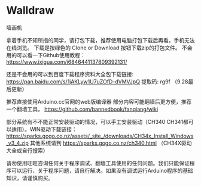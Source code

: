 # Walldraw
墙画机

拿着手机不知所措的同学，请打包下载，推荐使用电脑打包下载后再看。手机无法在线浏览。
下载是按绿色的 Clone or Download 按钮下载zip的打包文件。 不会用的可以看一下Github使用教程： https://www.ixigua.com/i6846441137809392131/

还是不会用的可以到百度下载程序资料大全包下载链接: https://pan.baidu.com/s/1jAKLyw1U7uZOfD-dVMVJpQ 提取码: rg9f （9.28最后更新）


推荐直接使用Arduino.cc官网的web版编译器 部分内容可能翻墙后更方便，推荐一个翻墙工具， https://github.com/bannedbook/fanqiang/wiki

部分系统有不不能正常安装驱动的情况，可以手工安装驱动（CH340 CH341都可以适用）。WIN驱动下载链接：https://sparks.gogo.co.nz/assets/_site_/downloads/CH34x_Install_Windows_v3_4.zip 其他系统请到 https://sparks.gogo.co.nz/ch340.html （CH34X驱动大全或自行搜索）

请勿使用旺旺咨询任何关于程序调试、翻墙工具使用的任何问题。我们只能保证程序可以运行，关于程序问题，请自行解决。如果没有调试运行Arduino程序的基础知识，请谨慎购买。
